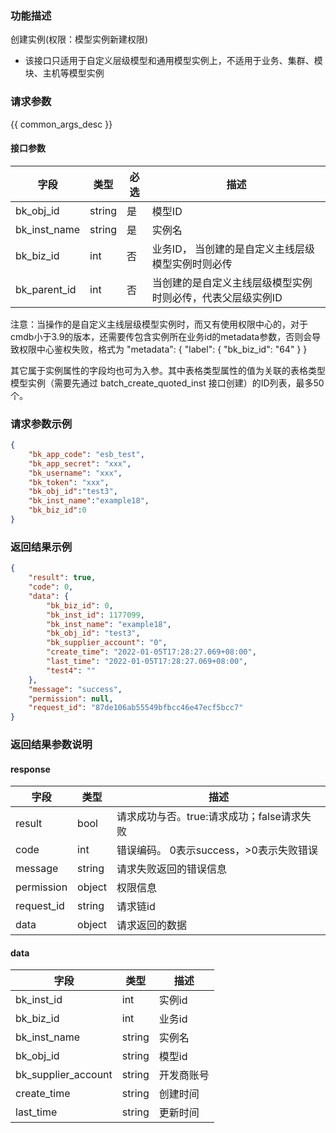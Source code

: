 ### 功能描述

创建实例(权限：模型实例新建权限)

- 该接口只适用于自定义层级模型和通用模型实例上，不适用于业务、集群、模块、主机等模型实例

### 请求参数

{{ common_args_desc }}

#### 接口参数

| 字段           | 类型     | 必选 | 描述                             |
|--------------|--------|----|--------------------------------|
| bk_obj_id    | string | 是  | 模型ID                           |
| bk_inst_name | string | 是  | 实例名                            |
| bk_biz_id    | int    | 否  | 业务ID， 当创建的是自定义主线层级模型实例时则必传     |
| bk_parent_id | int    | 否  | 当创建的是自定义主线层级模型实例时则必传，代表父层级实例ID |

注意：当操作的是自定义主线层级模型实例时，而又有使用权限中心的，对于cmdb小于3.9的版本，还需要传包含实例所在业务id的metadata参数，否则会导致权限中心鉴权失败，格式为
"metadata": {
"label": {
"bk_biz_id": "64"
}
}

其它属于实例属性的字段均也可为入参。其中表格类型属性的值为关联的表格类型模型实例（需要先通过 batch_create_quoted_inst
接口创建）的ID列表，最多50个。

### 请求参数示例

```json
{
    "bk_app_code": "esb_test",
    "bk_app_secret": "xxx",
    "bk_username": "xxx",
    "bk_token": "xxx",
    "bk_obj_id":"test3",
    "bk_inst_name":"example18",
    "bk_biz_id":0
}
```

### 返回结果示例

```json
{
    "result": true,
    "code": 0,
    "data": {
        "bk_biz_id": 0,
        "bk_inst_id": 1177099,
        "bk_inst_name": "example18",
        "bk_obj_id": "test3",
        "bk_supplier_account": "0",
        "create_time": "2022-01-05T17:28:27.069+08:00",
        "last_time": "2022-01-05T17:28:27.069+08:00",
        "test4": ""
    },
    "message": "success",
    "permission": null,
    "request_id": "87de106ab55549bfbcc46e47ecf5bcc7"
}
```

### 返回结果参数说明

#### response

| 字段         | 类型     | 描述                         |
|------------|--------|----------------------------|
| result     | bool   | 请求成功与否。true:请求成功；false请求失败 |
| code       | int    | 错误编码。 0表示success，>0表示失败错误  |
| message    | string | 请求失败返回的错误信息                |
| permission | object | 权限信息                       |
| request_id | string | 请求链id                      |
| data       | object | 请求返回的数据                    |

#### data

| 字段                  | 类型     | 描述    |
|---------------------|--------|-------|
| bk_inst_id          | int    | 实例id  |
| bk_biz_id           | int    | 业务id  |
| bk_inst_name        | string | 实例名   |
| bk_obj_id           | string | 模型id  |
| bk_supplier_account | string | 开发商账号 |
| create_time         | string | 创建时间  |
| last_time           | string | 更新时间  |

